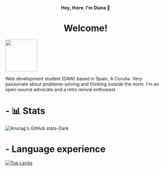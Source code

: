 
<h4 align="center"> Hey, there. I'm Diana 👋</h4>
<h1 align="center"> Welcome!  </h1>

<img height="100" align="center" src="https://user-images.githubusercontent.com/61323569/227303147-1d821b5c-ad5b-4e95-b099-8613e0aa5989.png" >

Web development student (DAW) based in Spain, A Coruña. Very passionate about problems-solving and thinking outside the norm. I'm an open-source advocate and a retro revival enthusiast.  

<h1> - 📊 Stats</h1>

<!-- DARK MODE -->
![Anurag's GitHub stats-Dark](https://github-readme-stats.vercel.app/api?username=noihirsch&show_icons=true&theme=vue-dark#gh-dark-mode-only)


<h1> - Language experience </h1>


<!-- DARK MODE -->

[![Top Langs](https://github-readme-stats.vercel.app/api/top-langs/?username=noihirsch&layout=compact&theme=vue-dark#gh-dark-mode-only)](https://github.com/noihirsch/github-readme-stats)


